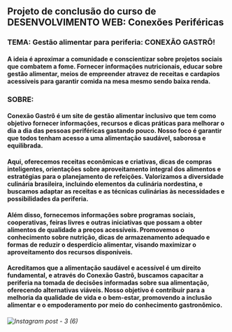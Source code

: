 ## Projeto de conclusão do curso de DESENVOLVIMENTO WEB: Conexões Periféricas
### TEMA: Gestão alimentar para periferia: CONEXÃO GASTRÔ!
#### A ideia é aproximar a comunidade e conscientizar sobre projetos sociais que combatem a fome. Fornecer informações nutricionais, educar sobre gestão alimentar, meios de empreender atravez de receitas e cardapios acessiveis para garantir comida na mesa mesmo sendo baixa renda.
### SOBRE:
#### Conexão Gastrô é um site de gestão alimentar inclusivo que tem como objetivo fornecer informações, recursos e dicas práticas para melhorar o dia a dia das pessoas periféricas gastando pouco. Nosso foco é garantir que todos tenham acesso a uma alimentação saudável, saborosa e equilibrada.
#### Aqui, oferecemos receitas econômicas e criativas, dicas de compras inteligentes, orientações sobre aproveitamento integral dos alimentos e estratégias para o planejamento de refeições. Valorizamos a diversidade culinária brasileira, incluindo elementos da culinária nordestina, e buscamos adaptar as receitas e as técnicas culinárias às necessidades e possibilidades da periferia.
#### Além disso, fornecemos informações sobre programas sociais, cooperativas, feiras livres e outras iniciativas que possam a obter alimentos de qualidade a preços acessíveis. Promovemos o conhecimento sobre nutrição, dicas de armazenamento adequado e formas de reduzir o desperdício alimentar, visando maximizar o aproveitamento dos recursos disponíveis.
#### Acreditamos que a alimentação saudável e acessível é um direito fundamental, e através do Conexão Gastrô, buscamos capacitar a periferia na tomada de decisões informadas sobre sua alimentação, oferecendo alternativas viáveis. Nosso objetivo é contribuir para a melhoria da qualidade de vida e o bem-estar, promovendo a inclusão alimentar e o empoderamento por meio do conhecimento gastronômico.
###### ![Instagram post - 3 (6)](https://github.com/thifanny-tif/gest-o-alimentar/assets/128502624/bff64728-c056-4c90-865b-c37b33bdba89)
